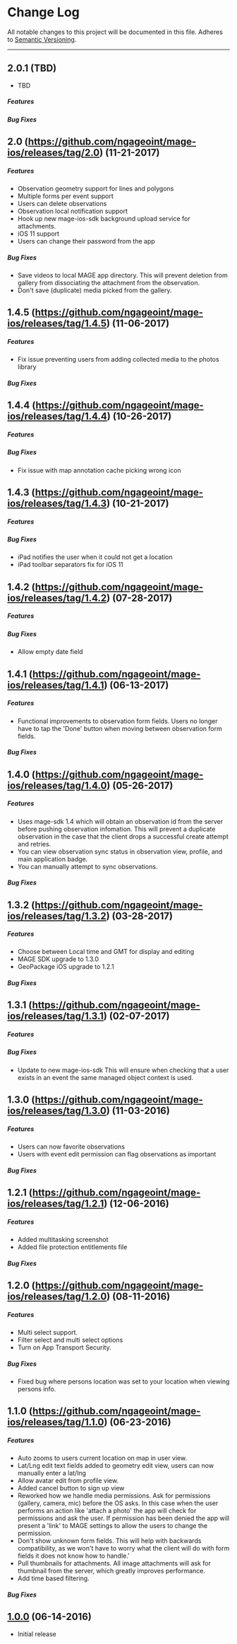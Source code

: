 # Change Log
All notable changes to this project will be documented in this file.
Adheres to [Semantic Versioning](http://semver.org/).

---
## 2.0.1 (TBD)

* TBD

##### Features

##### Bug Fixes

## 2.0 (https://github.com/ngageoint/mage-ios/releases/tag/2.0) (11-21-2017)

##### Features
* Observation geometry support for lines and polygons
* Multiple forms per event support
* Users can delete observations
* Observation local notification support
* Hook up new mage-ios-sdk background upload service for attachments.
* iOS 11 support
* Users can change their password from the app

##### Bug Fixes
* Save videos to local MAGE app directory.  This will prevent deletion from gallery from dissociating the attachment from the observation.
* Don't save (duplicate) media picked from the gallery.

## 1.4.5 (https://github.com/ngageoint/mage-ios/releases/tag/1.4.5) (11-06-2017)

##### Features

* Fix issue preventing users from adding collected media to the photos library

##### Bug Fixes

## 1.4.4 (https://github.com/ngageoint/mage-ios/releases/tag/1.4.4) (10-26-2017)

##### Features

##### Bug Fixes
* Fix issue with map annotation cache picking wrong icon

## 1.4.3 (https://github.com/ngageoint/mage-ios/releases/tag/1.4.3) (10-21-2017)

##### Features

##### Bug Fixes
* iPad notifies the user when it could not get a location
* iPad toolbar separators fix for iOS 11

## 1.4.2 (https://github.com/ngageoint/mage-ios/releases/tag/1.4.2) (07-28-2017)

##### Features

##### Bug Fixes
* Allow empty date field

## 1.4.1 (https://github.com/ngageoint/mage-ios/releases/tag/1.4.1) (06-13-2017)

##### Features
* Functional improvements to observation form fields.  Users no longer have to tap the 'Done' button when moving between observation form fields.

##### Bug Fixes

## 1.4.0 (https://github.com/ngageoint/mage-ios/releases/tag/1.4.0) (05-26-2017)

##### Features
* Uses mage-sdk 1.4 which will obtain an observation id from the server before pushing observation infomation.  This will
  prevent a duplicate observation in the case that the client drops a successful create attempt and retries.
* You can view observation sync status in observation view, profile, and main application badge.
* You can manually attempt to sync observations.

##### Bug Fixes

## 1.3.2 (https://github.com/ngageoint/mage-ios/releases/tag/1.3.2) (03-28-2017)

##### Features
* Choose between Local time and GMT for display and editing
* MAGE SDK upgrade to 1.3.0
* GeoPackage iOS upgrade to 1.2.1

##### Bug Fixes

## 1.3.1 (https://github.com/ngageoint/mage-ios/releases/tag/1.3.1) (02-07-2017)

##### Features

##### Bug Fixes
* Update to new mage-ios-sdk  This will ensure when checking that a user exists in an event the same
  managed object context is used.

## 1.3.0 (https://github.com/ngageoint/mage-ios/releases/tag/1.3.0) (11-03-2016)

##### Features
* Users can now favorite observations
* Users with event edit permission can flag observations as important

##### Bug Fixes

## 1.2.1 (https://github.com/ngageoint/mage-ios/releases/tag/1.2.1) (12-06-2016)

##### Features
* Added multitasking screenshot
* Added file protection entitlements file

##### Bug Fixes

## 1.2.0 (https://github.com/ngageoint/mage-ios/releases/tag/1.2.0) (08-11-2016)

##### Features
* Multi select support.
* Filter select and multi select options
* Turn on App Transport Security.

##### Bug Fixes
* Fixed bug where persons location was set to your location when viewing persons info.

## 1.1.0 (https://github.com/ngageoint/mage-ios/releases/tag/1.1.0) (06-23-2016)

##### Features
* Auto zooms to users current location on map in user view.
* Lat/Lng edit text fields added to geometry edit view, users can now manually enter a lat/lng
* Allow avatar edit from profile view.
* Added cancel button to sign up view
* Reworked how we handle media permissions.  Ask for permissions (gallery, camera, mic) before the OS asks.  In this case when the user
  performs an action like 'attach a photo' the app will check for permissions and ask the user.  If permission has been denied the app
  will present a 'link' to MAGE settings to allow the users to change the permission.
* Don't show unknown form fields.  This will help with backwards compatibility, as we won't have to worry what the client will do
  with form fields it does not know how to handle.'
* Pull thumbnails for attachments.  All image attachments will ask for thumbnail from the server, which greatly improves performance.
* Add time based filtering.

##### Bug Fixes

## [1.0.0](https://github.com/ngageoint/mage-ios/releases/tag/1.0.0) (06-14-2016)

* Initial release
